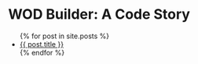 ---
---
# WOD Builder: A Code Story
<ul>
  {% for post in site.posts %}
    <li>
      <a href="{{ site.url }}/{{ post.url }}">{{ post.title }}</a>
    </li>
  {% endfor %}
</ul>